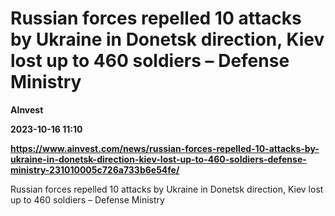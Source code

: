# Russian forces repelled 10 attacks by Ukraine in Donetsk direction, Kiev lost up to 460 soldiers – Defense Ministry
**AInvest**

**2023-10-16 11:10**

**https://www.ainvest.com/news/russian-forces-repelled-10-attacks-by-ukraine-in-donetsk-direction-kiev-lost-up-to-460-soldiers-defense-ministry-231010005c726a733b6e54fe/**

Russian forces repelled 10 attacks by Ukraine in Donetsk direction, Kiev lost up to 460 soldiers – Defense Ministry